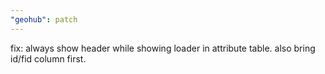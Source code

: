 ```yaml
---
"geohub": patch
---
```


fix: always show header while showing loader in attribute table. also bring id/fid column first.
